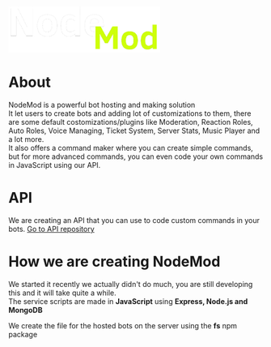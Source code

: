 <img src="./nodemod.png" width="300" height="90">

# About
NodeMod is a powerful bot hosting and making solution<br>
It let users to create bots and adding lot of customizations to them, there are some default costomizations/plugins like Moderation, Reaction Roles, Auto Roles, Voice Managing, Ticket System, Server Stats, Music Player and a lot more.<br>
It also offers a command maker where you can create simple commands, but for more advanced commands, you can even code your own commands in JavaScript using our API.

# API
We are creating an API that you can use to code custom commands in your bots.
[Go to API repository](https://github.com/NodeMod/NodeMod-API)

# How we are creating NodeMod

We started it recently we actually didn't do much, you are still developing this and it will take quite a while.<br>
The service scripts are made in **JavaScript** using **Express, Node.js and MongoDB**

We create the file for the hosted bots on the server using the **fs** npm package
